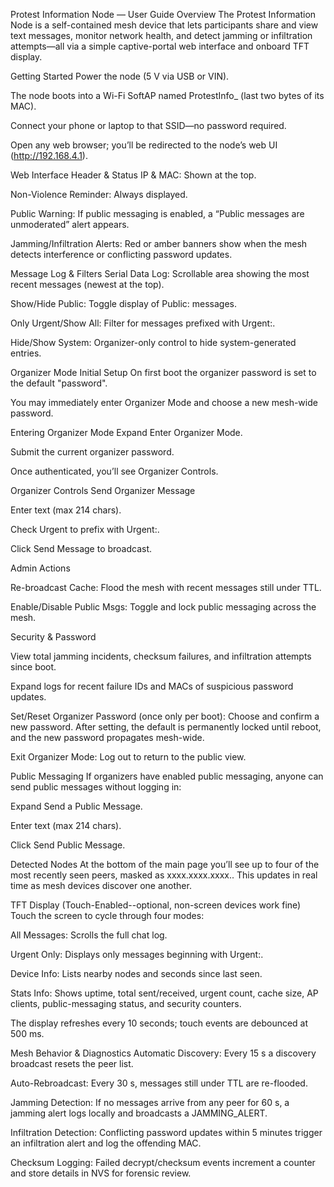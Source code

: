 Protest Information Node — User Guide
Overview
The Protest Information Node is a self-contained mesh device that lets participants share and view text messages, monitor network health, and detect jamming or infiltration attempts—all via a simple captive-portal web interface and onboard TFT display.

Getting Started
Power the node (5 V via USB or VIN).

The node boots into a Wi-Fi SoftAP named ProtestInfo_<XXYY> (last two bytes of its MAC).

Connect your phone or laptop to that SSID—no password required.

Open any web browser; you’ll be redirected to the node’s web UI (http://192.168.4.1).

Web Interface
Header & Status
IP & MAC: Shown at the top.

Non-Violence Reminder: Always displayed.

Public Warning: If public messaging is enabled, a “Public messages are unmoderated” alert appears.

Jamming/Infiltration Alerts: Red or amber banners show when the mesh detects interference or conflicting password updates.

Message Log & Filters
Serial Data Log: Scrollable area showing the most recent messages (newest at the top).

Show/Hide Public: Toggle display of Public: messages.

Only Urgent/Show All: Filter for messages prefixed with Urgent:.

Hide/Show System: Organizer-only control to hide system-generated entries.

Organizer Mode
Initial Setup
On first boot the organizer password is set to the default "password".

You may immediately enter Organizer Mode and choose a new mesh-wide password.

Entering Organizer Mode
Expand Enter Organizer Mode.

Submit the current organizer password.

Once authenticated, you’ll see Organizer Controls.

Organizer Controls
Send Organizer Message

Enter text (max 214 chars).

Check Urgent to prefix with Urgent:.

Click Send Message to broadcast.

Admin Actions

Re-broadcast Cache: Flood the mesh with recent messages still under TTL.

Enable/Disable Public Msgs: Toggle and lock public messaging across the mesh.

Security & Password

View total jamming incidents, checksum failures, and infiltration attempts since boot.

Expand logs for recent failure IDs and MACs of suspicious password updates.

Set/Reset Organizer Password (once only per boot): Choose and confirm a new password. After setting, the default is permanently locked until reboot, and the new password propagates mesh-wide.

Exit Organizer Mode: Log out to return to the public view.

Public Messaging
If organizers have enabled public messaging, anyone can send public messages without logging in:

Expand Send a Public Message.

Enter text (max 214 chars).

Click Send Public Message.

Detected Nodes
At the bottom of the main page you’ll see up to four of the most recently seen peers, masked as xxxx.xxxx.xxxx.<suffix>. This updates in real time as mesh devices discover one another.

TFT Display (Touch-Enabled--optional, non-screen devices work fine)
Touch the screen to cycle through four modes:

All Messages: Scrolls the full chat log.

Urgent Only: Displays only messages beginning with Urgent:.

Device Info: Lists nearby nodes and seconds since last seen.

Stats Info: Shows uptime, total sent/received, urgent count, cache size, AP clients, public-messaging status, and security counters.

The display refreshes every 10 seconds; touch events are debounced at 500 ms.

Mesh Behavior & Diagnostics
Automatic Discovery: Every 15 s a discovery broadcast resets the peer list.

Auto-Rebroadcast: Every 30 s, messages still under TTL are re-flooded.

Jamming Detection: If no messages arrive from any peer for 60 s, a jamming alert logs locally and broadcasts a JAMMING_ALERT.

Infiltration Detection: Conflicting password updates within 5 minutes trigger an infiltration alert and log the offending MAC.

Checksum Logging: Failed decrypt/checksum events increment a counter and store details in NVS for forensic review.
